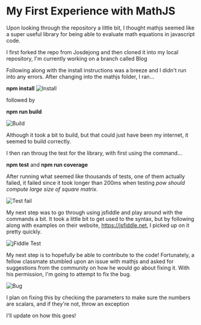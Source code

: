 <h1>My First Experience with MathJS</h1>

Upon looking through the repository a little bit, I thought mathjs seemed like a super useful library for being able to evaluate math equations in javascript code.

I first forked the repo from Josdejong and then cloned it into my local repository, I'm currently working on a branch called Blog

Following along with the install instructions was a breeze and I didn't run into any errors. 
After changing into the mathjs folder, I ran... 

<b>npm install</b>
![Install](http://i.imgur.com/9BZNuHW.png)

followed by 

<b>npm run build</b>

![Build](http://i.imgur.com/TTq3iw4.jpg)

Although it took a bit to build, but that could just have been my internet, it seemed to build correctly.

I then ran throug the test for the library, with first using the command...

<b>npm test</b> and <b>npm run coverage</b>

After running what seemed like thousands of tests, one of them actually failed, it failed since it took longer than 200ms when testing <i>pow should compute large size of square matrix</i>.

![Test fail](http://i.imgur.com/JJTaXSP.jpg)

My next step was to go through using jsfiddle and play around with the commands a bit. It took a little bit to get used to the syntax, but by following along with examples on their website, https://jsfiddle.net, I picked up on it pretty quickly.

![jFiddle Test](http://i.imgur.com/tRNK1yX.png)

My next step is to hopefully be able to contribute to the code! Fortunately, a fellow classmate stumbled upon an issue with mathjs and asked for suggestions from the community on how he would go about fixing it.
With his permission, I'm going to attempt to fix the bug. 

![Bug](http://i.imgur.com/DB3oPlx.png)

I plan on fixing this by checking the parameters to make sure the numbers are scalars, and if they're not, throw an exception

I'll update on how this goes!



